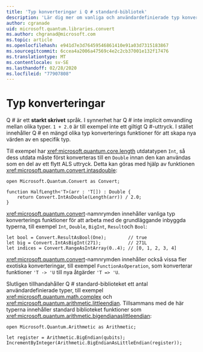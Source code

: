 ```yaml
---
title: 'Typ konverteringar i Q # standard-bibliotek'
description: 'Lär dig mer om vanliga och användardefinierade typ konverterings funktioner i Q # standard-bibliotek.'
author: cgranade
uid: microsoft.quantum.libraries.convert
ms.author: chgranad@microsoft.com
ms.topic: article
ms.openlocfilehash: e941d7e3d76459546861410e91a03d7315183867
ms.sourcegitcommit: 6ccea4a2006a47569c4e2c2cb37001e132f17476
ms.translationtype: MT
ms.contentlocale: sv-SE
ms.lasthandoff: 02/28/2020
ms.locfileid: "77907808"
---
```

# <a name="type-conversions"></a>Typ konverteringar #

Q # är ett **starkt skrivet** språk.
I synnerhet har Q # inte implicit omvandling mellan olika typer. `1 + 2.0` är till exempel inte ett giltigt Q #-uttryck.
I stället innehåller Q # en mängd olika typ konverterings funktioner för att skapa nya värden av en specifik typ.

Till exempel har <xref:microsoft.quantum.core.length> utdatatypen `Int`, så dess utdata måste först konverteras till en `Double` innan den kan användas som en del av ett flytt ALS uttryck.
Detta kan göras med hjälp av funktionen <xref:microsoft.quantum.convert.intasdouble>:

```qsharp
open Microsoft.Quantum.Convert as Convert;

function HalfLength<'T>(arr : 'T[]) : Double {
    return Convert.IntAsDouble(Length(arr)) / 2.0;
}
```

<xref:microsoft.quantum.convert>-namnrymden innehåller vanliga typ konverterings funktioner för att arbeta med de grundläggande inbyggda typerna, till exempel `Int`, `Double`, `BigInt`, `Result`och `Bool`:

```qsharp
let bool = Convert.ResultAsBool(One);        // true
let big = Convert.IntAsBigInt(271);          // 271L
let indices = Convert.RangeAsIntArray(0..4); // [0, 1, 2, 3, 4]
```

<xref:microsoft.quantum.convert>-namnrymden innehåller också vissa fler exotiska konverteringar, till exempel `FunctionAsOperation`, som konverterar funktioner `'T -> 'U` till nya åtgärder `'T => 'U`.

Slutligen tillhandahåller Q # standard-biblioteket ett antal användardefinierade typer, till exempel <xref:microsoft.quantum.math.complex> och <xref:microsoft.quantum.arithmetic.littleendian>.
Tillsammans med de här typerna innehåller standard biblioteket funktioner som <xref:microsoft.quantum.arithmetic.bigendianaslittleendian>:

```Q#
open Microsoft.Quantum.Arithmetic as Arithmetic;

let register = Arithmetic.BigEndian(qubits);
IncrementByInteger(Arithmetic.BigEndianAsLittleEndian(register));
```
